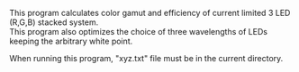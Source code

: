 This program calculates color gamut and efficiency of current limited 3 LED (R,G,B) stacked system.  
This program also optimizes the choice of three wavelengths of LEDs keeping the arbitrary white point.  

When running this program, "xyz.txt" file must be in the current directory.  
